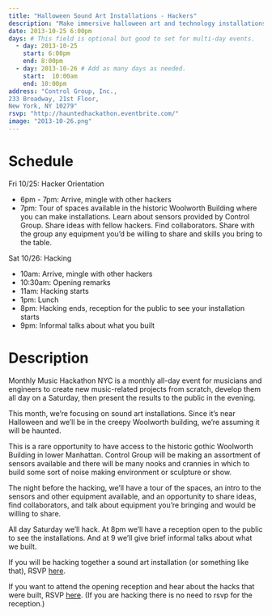 ```yaml
---
title: "Halloween Sound Art Installations - Hackers"
description: "Make immersive halloween art and technology installations in this unusual gothic environment!"
date: 2013-10-25 6:00pm
days: # This field is optional but good to set for multi-day events.
  - day: 2013-10-25
    start: 6:00pm
    end: 8:00pm
  - day: 2013-10-26 # Add as many days as needed.
    start:  10:00am
    end: 10:00pm
address: "Control Group, Inc.,
233 Broadway, 21st Floor,
New York, NY 10279"
rsvp: "http://hauntedhackathon.eventbrite.com/"
image: "2013-10-26.png"
---
```


# Schedule

Fri 10/25: Hacker Orientation
- 6pm - 7pm: Arrive, mingle with other hackers
- 7pm: Tour of spaces available in the historic Woolworth Building where you can make installations. Learn about sensors provided by Control Group. Share ideas with fellow hackers. Find collaborators. Share with the group any equipment you’d be willing to share and skills you bring to the table.

Sat 10/26: Hacking
- 10am: Arrive, mingle with other hackers
- 10:30am: Opening remarks
- 11am: Hacking starts
- 1pm: Lunch
- 8pm: Hacking ends, reception for the public to see your installation starts
- 9pm: Informal talks about what you built


# Description

Monthly Music Hackathon NYC is a monthly all-day event for musicians and engineers to create new music-related projects from scratch, develop them all day on a Saturday, then present the results to the public in the evening.

This month, we’re focusing on sound art installations. Since it’s near Halloween and we’ll be in the creepy Woolworth building, we’re assuming it will be haunted.

This is a rare opportunity to have access to the historic gothic Woolworth Building in lower Manhattan. Control Group will be making an assortment of sensors available and there will be many nooks and crannies in which to build some sort of noise making environment or sculpture or show.

The night before the hacking, we’ll have a tour of the spaces, an intro to the sensors and other equipment available, and an opportunity to share ideas, find collaborators, and talk about equipment you’re bringing and would be willing to share.

All day Saturday we’ll hack. At 8pm we’ll have a reception open to the public to see the installations. And at 9 we’ll give brief informal talks about what we built.

If you will be hacking together a sound art installation (or something like that), RSVP [here](http://hauntedhackathon.eventbrite.com/).

If you want to attend the opening reception and hear about the hacks that were built, RSVP [here](http://hauntedwoolworth.eventbrite.com/). (If you are hacking there is no need to rsvp for the reception.)
